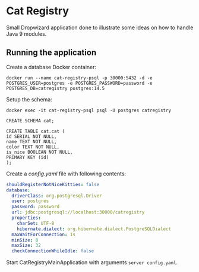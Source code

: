 # Cat Registry
Small Dropwizard application done to illustrate some ideas on how to handle Java 9 modules.

## Running the application

Create a database Docker container:
```shell
docker run --name cat-registry-psql -p 30000:5432 -d -e POSTGRES_USER=postgres -e POSTGRES_PASSWORD=password -e POSTGRES_DB=catregistry postgres:14.5
```

Setup the schema:

```shell
docker exec -it cat-registry-psql psql -U postgres catregistry
```

```roomsql
CREATE SCHEMA cat;

CREATE TABLE cat.cat (
id SERIAL NOT NULL,
name TEXT NOT NULL,
color TEXT NOT NULL,
is_nice BOOLEAN NOT NULL,
PRIMARY KEY (id)
);
```

Create a *config.yaml* file with following contents:
```yaml
shouldRegisterNotNiceKitties: false
database:
  driverClass: org.postgresql.Driver
  user: postgres
  password: password
  url: jdbc:postgresql://localhost:30000/catregistry
  properties:
    charSet: UTF-8
    hibernate.dialect: org.hibernate.dialect.PostgreSQLDialect
  maxWaitForConnection: 1s
  minSize: 8
  maxSize: 32
  checkConnectionWhileIdle: false
```
Start CatRegistryMainApplication with arguments
``server config.yaml``.